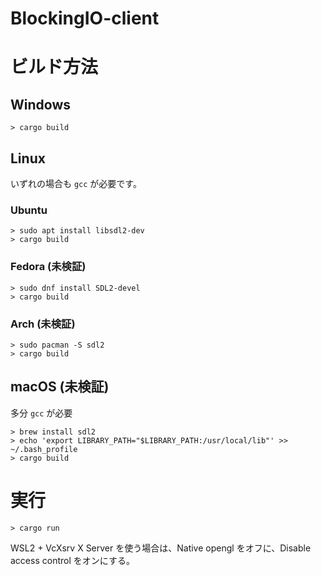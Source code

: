 # BlockingIO-client

# ビルド方法

## Windows
```
> cargo build
```

## Linux

いずれの場合も `gcc` が必要です。

### Ubuntu
```
> sudo apt install libsdl2-dev
> cargo build
```

### Fedora (未検証)
```
> sudo dnf install SDL2-devel
> cargo build
```

### Arch (未検証)
```
> sudo pacman -S sdl2
> cargo build
```

## macOS (未検証)
多分 `gcc` が必要
```
> brew install sdl2
> echo 'export LIBRARY_PATH="$LIBRARY_PATH:/usr/local/lib"' >> ~/.bash_profile
> cargo build
```

# 実行
```
> cargo run
```

WSL2 + VcXsrv X Server を使う場合は、Native opengl をオフに、Disable access control をオンにする。